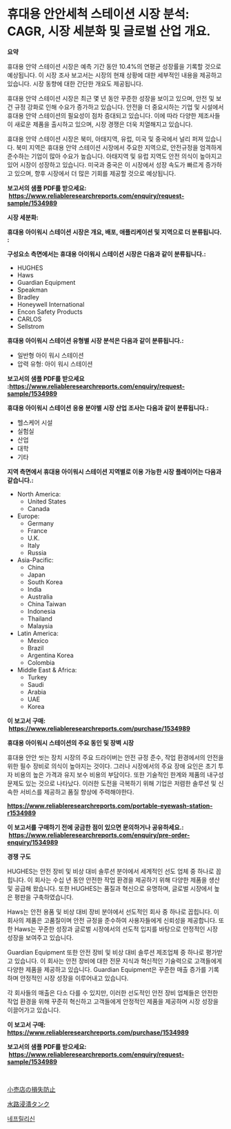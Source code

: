<p><h1>휴대용 안안세척 스테이션 시장 분석: CAGR, 시장 세분화 및 글로벌 산업 개요.</h1></p><p><strong>요약</strong></p>
<p><p>휴대용 안약 스테이션 시장은 예측 기간 동안 10.4%의 연평균 성장률을 기록할 것으로 예상됩니다. 이 시장 조사 보고서는 시장의 현재 상황에 대한 세부적인 내용을 제공하고 있습니다. 시장 동향에 대한 간단한 개요도 제공됩니다.</p><p>휴대용 안약 스테이션 시장은 최근 몇 년 동안 꾸준한 성장을 보이고 있으며, 안전 및 보건 규정 강화로 인해 수요가 증가하고 있습니다. 안전을 더 중요시하는 기업 및 시설에서 휴대용 안약 스테이션의 필요성이 점차 증대되고 있습니다. 이에 따라 다양한 제조사들이 새로운 제품을 출시하고 있으며, 시장 경쟁은 더욱 치열해지고 있습니다.</p><p>휴대용 안약 스테이션 시장은 북미, 아태지역, 유럽, 미국 및 중국에서 널리 퍼져 있습니다. 북미 지역은 휴대용 안약 스테이션 시장에서 주요한 지역으로, 안전규정을 엄격하게 준수하는 기업이 많아 수요가 높습니다. 아태지역 및 유럽 지역도 안전 의식이 높아지고 있어 시장이 성장하고 있습니다. 미국과 중국은 이 시장에서 성장 속도가 빠르게 증가하고 있으며, 향후 시장에서 더 많은 기회를 제공할 것으로 예상됩니다.</p></p>
<p><strong>보고서의 샘플 PDF를 받으세요: &nbsp;<a href="https://www.reliableresearchreports.com/enquiry/request-sample/1534989">https://www.reliableresearchreports.com/enquiry/request-sample/1534989</a></strong></p>
<p><strong>시장 세분화:</strong></p>
<p><strong> 휴대용 아이워시 스테이션 시장은 개요, 배포, 애플리케이션 및 지역으로 더 분류됩니다. :</strong></p>
<p><strong>구성요소 측면에서는 휴대용 아이워시 스테이션 시장은 다음과 같이 분류됩니다.:</strong></p>
<p><ul><li>HUGHES</li><li>Haws</li><li>Guardian Equipment</li><li>Speakman</li><li>Bradley</li><li>Honeywell International</li><li>Encon Safety Products</li><li>CARLOS</li><li>Sellstrom</li></ul></p>
<p><strong> 휴대용 아이워시 스테이션 유형별 시장 분석은 다음과 같이 분류됩니다.:</strong></p>
<p><ul><li>일반형 아이 워시 스테이션</li><li>압력 유형: 아이 워시 스테이션</li></ul></p>
<p><strong>보고서의 샘플 PDF를 받으세요 :<a href="https://www.reliableresearchreports.com/enquiry/request-sample/1534989">https://www.reliableresearchreports.com/enquiry/request-sample/1534989</a></strong></p>
<p><strong> 휴대용 아이워시 스테이션 응용 분야별 시장 산업 조사는 다음과 같이 분류됩니다.:</strong></p>
<p><ul><li>헬스케어 시설</li><li>실험실</li><li>산업</li><li>대학</li><li>기타</li></ul></p>
<p><strong>지역 측면에서 휴대용 아이워시 스테이션 지역별로 이용 가능한 시장 플레이어는 다음과 같습니다.:</strong></p>
<p><ul>
    <li>
        North America:
        <ul>
            <li>United States</li>
            <li>Canada</li>
        </ul>
    </li>
    <li>
        Europe:
        <ul>
            <li>Germany</li>
            <li>France</li>
            <li>U.K.</li>
            <li>Italy</li>
            <li>Russia</li>
        </ul>
    </li>
    <li>
        Asia-Pacific:
        <ul>
            <li>China</li>
            <li>Japan</li>
            <li>South Korea</li>
            <li>India</li>
            <li>Australia</li>
            <li>China Taiwan</li>
            <li>Indonesia</li>
            <li>Thailand</li>
            <li>Malaysia</li>
        </ul>
    </li>
    <li>
        Latin America:
        <ul>
            <li>Mexico</li>
            <li>Brazil</li>
            <li>Argentina Korea</li>
            <li>Colombia</li>
        </ul>
    </li>
    <li>
        Middle East & Africa:
        <ul>
            <li>Turkey</li>
            <li>Saudi</li>
            <li>Arabia</li>
            <li>UAE</li>
            <li>Korea</li>
        </ul>
    </li>
    </ul></p>
<p><strong>이 보고서 구매: &nbsp;<a href="https://www.reliableresearchreports.com/purchase/1534989">https://www.reliableresearchreports.com/purchase/1534989</a></strong></p>
<p><strong>휴대용 아이워시 스테이션의 주요 동인 및 장벽 시장</strong></p>
<p><p>휴대용 안안 씻는 장치 시장의 주요 드라이버는 안전 규정 준수, 작업 환경에서의 안전을 위한 필수 장비로 의식이 높아지는 것이다. 그러나 시장에서의 주요 장애 요인은 초기 투자 비용의 높은 가격과 유지 보수 비용의 부담이다. 또한 기술적인 한계와 제품의 내구성 문제도 있는 것으로 나타났다. 이러한 도전을 극복하기 위해 기업은 저렴한 솔루션 및 신속한 서비스를 제공하고 품질 향상에 주력해야한다.</p></p>
<p><strong><a href="https://www.reliableresearchreports.com/portable-eyewash-station-r1534989">https://www.reliableresearchreports.com/portable-eyewash-station-r1534989</a></strong></p>
<p><strong>이 보고서를 구매하기 전에 궁금한 점이 있으면 문의하거나 공유하세요.: &nbsp;<a href="https://www.reliableresearchreports.com/enquiry/pre-order-enquiry/1534989">https://www.reliableresearchreports.com/enquiry/pre-order-enquiry/1534989</a></strong></p>
<p><strong>경쟁 구도</strong></p>
<p><p>HUGHES는 안전 장비 및 비상 대비 솔루션 분야에서 세계적인 선도 업체 중 하나로 꼽힙니다. 이 회사는 수십 년 동안 안전한 작업 환경을 제공하기 위해 다양한 제품을 생산 및 공급해 왔습니다. 또한 HUGHES는 품질과 혁신으로 유명하며, 글로벌 시장에서 높은 평판을 구축하였습니다.</p><p>Haws는 안전 용품 및 비상 대비 장비 분야에서 선도적인 회사 중 하나로 꼽힙니다. 이 회사의 제품은 고품질이며 안전 규정을 준수하여 사용자들에게 신뢰성을 제공합니다. 또한 Haws는 꾸준한 성장과 글로벌 시장에서의 선도적 입지를 바탕으로 안정적인 시장 성장을 보여주고 있습니다.</p><p>Guardian Equipment 또한 안전 장비 및 비상 대비 솔루션 제조업체 중 하나로 평가받고 있습니다. 이 회사는 안전 장비에 대한 전문 지식과 혁신적인 기술력으로 고객들에게 다양한 제품을 제공하고 있습니다. Guardian Equipment은 꾸준한 매출 증가를 기록하며 안정적인 시장 성장을 이루어내고 있습니다.</p><p>각 회사들의 매출은 다소 다를 수 있지만, 이러한 선도적인 안전 장비 업체들은 안전한 작업 환경을 위해 꾸준히 혁신하고 고객들에게 안정적인 제품을 제공하며 시장 성장을 이끌어가고 있습니다.</p></p>
<p><strong>이 보고서 구매: &nbsp; <a href="https://www.reliableresearchreports.com/purchase/1534989">https://www.reliableresearchreports.com/purchase/1534989</a></strong></p>
<p><strong>보고서의 샘플 PDF를 받으세요: &nbsp;<a href="https://www.reliableresearchreports.com/enquiry/request-sample/1534989">https://www.reliableresearchreports.com/enquiry/request-sample/1534989</a></strong><strong></strong></p>
<p>&nbsp;</p>
<p><p><a href="https://medium.com/@nicolaseller56452023/%E5%B0%8F%E5%A3%B2%E6%90%8D%E5%A4%B1%E9%98%B2%E6%AD%A2%E5%B8%82%E5%A0%B4%E5%B1%95%E6%9C%9B-%E6%A5%AD%E7%95%8C%E6%A6%82%E8%A6%81%E3%81%A8%E4%BA%88%E6%B8%AC-2024%E5%B9%B4%E3%81%8B%E3%82%892031%E5%B9%B4-ff59d1775b4a">小売店の損失防止</a></p><p><a href="https://medium.com/@jarredmertz53/%E6%B0%B4%E4%B8%AD%E5%9C%B0%E5%BD%A2%E6%B5%B8%E6%BC%AC%E3%82%BF%E3%83%B3%E3%82%AF%E5%B8%82%E5%A0%B4-%E5%B8%82%E5%A0%B4cagr-%E5%B8%82%E5%A0%B4%E5%8B%95%E5%90%91-%E3%81%8A%E3%82%88%E3%81%B3%E6%88%90%E9%95%B7%E6%88%A6%E7%95%A5%E3%81%AB%E9%96%A2%E3%81%99%E3%82%8B%E6%B4%9E%E5%AF%9F-95898050c309">水路浸漬タンク</a></p><p><a href="https://medium.com/@fly879567/%EB%84%A4%ED%94%84%EB%A6%B4%EB%A6%AC%EC%8B%A0-%EC%8B%9C%EC%9E%A5-%EC%9C%A0%ED%98%95-%EC%9D%91%EC%9A%A9-%EB%B0%8F-%EC%A7%80%EB%A6%AC%EC%97%90-%EB%8C%80%ED%95%9C-%ED%8F%AC%EA%B4%84%EC%A0%81-%ED%8F%89%EA%B0%80-4cc74ceb096d">네프릴리신</a></p></p>